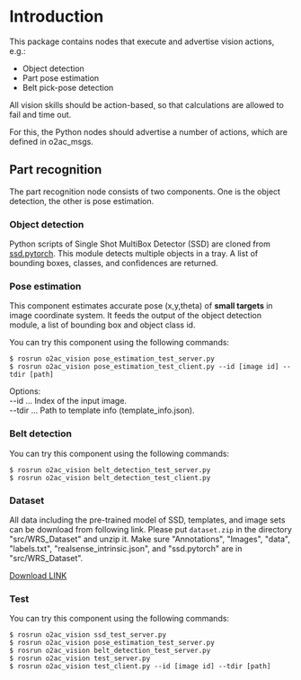 # Introduction

This package contains nodes that execute and advertise vision actions, e.g.:

- Object detection
- Part pose estimation
- Belt pick-pose detection

All vision skills should be action-based, so that calculations are allowed to fail and time out.

For this, the Python nodes should advertise a number of actions, which are defined in o2ac_msgs.


## Part recognition
The part recognition node consists of two components. One is the object detection, the other is pose estimation.


### Object detection
Python scripts of Single Shot MultiBox Detector (SSD) are cloned from [ssd.pytorch](https://github.com/amdegroot/ssd.pytorch).
This module detects multiple objects in a tray. A list of bounding boxes, classes, and confidences are returned.


### Pose estimation
This component estimates accurate pose (x,y,theta) of **small targets** in image coordinate system. It feeds the output of the object detection module, a list of bounding box and object class id.

You can try this component using the following commands:
```
$ rosrun o2ac_vision pose_estimation_test_server.py
$ rosrun o2ac_vision pose_estimation_test_client.py --id [image id] --tdir [path]
```
Options:  
--id ... Index of the input image.  
--tdir ... Path to template info (template_info.json).  


### Belt detection
You can try this component using the following commands:
```
$ rosrun o2ac_vision belt_detection_test_server.py
$ rosrun o2ac_vision belt_detection_test_client.py
```


### Dataset
All data including the pre-trained model of SSD, templates, and image sets can be download from following link.
Please put `dataset.zip` in the directory "src/WRS_Dataset" and unzip it.
Make sure "Annotations", "Images", "data", "labels.txt", "realsense_intrinsic.json", and "ssd.pytorch" are in "src/WRS_Dataset".

[Download LINK](https://since1954-my.sharepoint.com/:f:/g/personal/z119104_since1954_onmicrosoft_com/EjnbKhpQsTRGnJWvP5ivM9sB3IzRr7gdRk0klG6oxHJyAQ?e=A3sxj1)


### Test
You can try this component using the following commands:
```
$ rosrun o2ac_vision ssd_test_server.py
$ rosrun o2ac_vision pose_estimation_test_server.py
$ rosrun o2ac_vision belt_detection_test_server.py
$ rosrun o2ac_vision test_server.py
$ rosrun o2ac_vision test_client.py --id [image id] --tdir [path]
```
